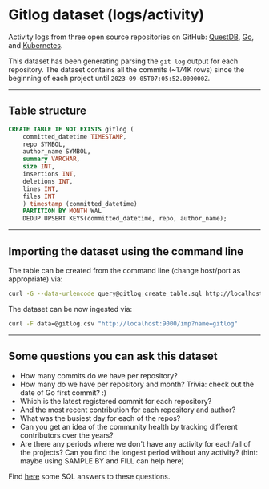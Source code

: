 # Gitlog dataset (logs/activity)

Activity logs from three open source repositories on GitHub: [QuestDB](https://github.com/questdb/questdb), [Go](https://github.com/golang/go), and [Kubernetes](https://github.com/kubernetes/kubernetes).

This dataset has been generating parsing the `git log` output for each repository. The dataset contains all the commits (~174K rows) since the beginning of each project until `2023-09-05T07:05:52.000000Z`.

---

## Table structure

```sql
CREATE TABLE IF NOT EXISTS gitlog (
    committed_datetime TIMESTAMP,
    repo SYMBOL,
    author_name SYMBOL,
    summary VARCHAR,
    size INT,
    insertions INT,
    deletions INT,
    lines INT,
    files INT
    ) timestamp (committed_datetime)
    PARTITION BY MONTH WAL
    DEDUP UPSERT KEYS(committed_datetime, repo, author_name);
```

---

## Importing the dataset using the command line

The table can be created from the command line (change host/port as appropriate) via:
```bash
curl -G --data-urlencode query@gitlog_create_table.sql http://localhost:9000/exec
```

The dataset can be now ingested via:
```bash
curl -F data=@gitlog.csv "http://localhost:9000/imp?name=gitlog"
```

---

## Some questions you can ask this dataset

* How many commits do we have per repository?
* How many do we have per repository and month? Trivia: check out the date of Go first commit? :)
* Which is the latest registered commit for each repository?
* And the most recent contribution for each repository and author?
* What was the busiest day for each of the repos?
* Can you get an idea of the community health by tracking different contributors over the years?
* Are there any periods where we don't have any activity for each/all of the projects? Can you find the longest period
 without any activity? (hint: maybe using SAMPLE BY and FILL can help here)

Find [here](./gitlog_sample_queries.sql) some SQL answers to these questions.

